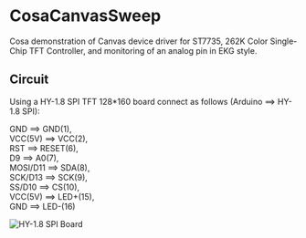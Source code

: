 CosaCanvasSweep
===============

Cosa demonstration of Canvas device driver for ST7735, 262K Color 
Single-Chip TFT Controller, and monitoring of an analog pin in EKG
style. 

Circuit
-------
Using a HY-1.8 SPI TFT 128*160 board connect as follows (Arduino ==>
HY-1.8 SPI):   

GND      ==>   GND(1),   
VCC(5V)  ==>   VCC(2),   
RST      ==>   RESET(6),  
D9       ==>   A0(7),   
MOSI/D11 ==>   SDA(8),   
SCK/D13  ==>   SCK(9),  
SS/D10   ==>   CS(10),   
VCC(5V)  ==>   LED+(15),   
GND      ==>   LED-(16)    

![HY-1.8 SPI Board](http://img04.taobaocdn.com/imgextra/i4/39773402/T2dYOmXflaXXXXXXXX_!!39773402.jpg)
